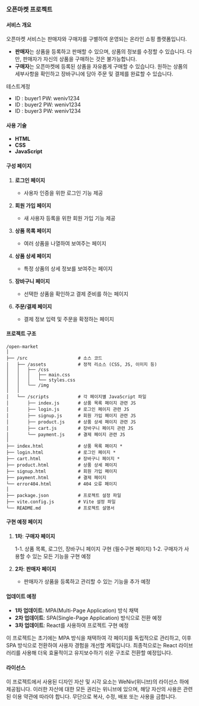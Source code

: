 ### 오픈마켓 프로젝트

#### 서비스 개요

오픈마켓 서비스는 판매자와 구매자를 구별하여 운영되는 온라인 쇼핑 플랫폼입니다.

- **판매자**는 상품을 등록하고 판매할 수 있으며, 상품의 정보를 수정할 수 있습니다. 다만, 판매자가 자신의 상품을 구매하는 것은 불가능합니다.
- **구매자**는 오픈마켓에 등록된 상품을 자유롭게 구매할 수 있습니다. 원하는 상품의 세부사항을 확인하고 장바구니에 담아 주문 및 결제를 완료할 수 있습니다.

테스트계정

- ID : buyer1 PW: weniv1234
- ID : buyer2 PW: weniv1234
- ID : buyer3 PW: weniv1234

#### 사용 기술

- **HTML**
- **CSS**
- **JavaScript**

#### 구성 페이지

1. **로그인 페이지**

   - 사용자 인증을 위한 로그인 기능 제공

2. **회원 가입 페이지**

   - 새 사용자 등록을 위한 회원 가입 기능 제공

3. **상품 목록 페이지**

   - 여러 상품을 나열하여 보여주는 페이지

4. **상품 상세 페이지**

   - 특정 상품의 상세 정보를 보여주는 페이지

5. **장바구니 페이지**

   - 선택한 상품을 확인하고 결제 준비를 하는 페이지

6. **주문/결제 페이지**
   - 결제 정보 입력 및 주문을 확정하는 페이지

#### 프로젝트 구조

```
/open-market
│
├── /src                   # 소스 코드
│   ├── /assets            # 정적 리소스 (CSS, JS, 이미지 등)
│   │   ├── /css
│   │   │   ├── main.css
│   │   │   └── styles.css
│   │   └── /img
│   │
│   └── /scripts           # 각 페이지별 JavaScript 파일
│       ├── index.js       # 상품 목록 페이지 관련 JS
│       ├── login.js       # 로그인 페이지 관련 JS
│       ├── signup.js      # 회원 가입 페이지 관련 JS
│       ├── product.js     # 상품 상세 페이지 관련 JS
│       ├── cart.js        # 장바구니 페이지 관련 JS
│       └── payment.js     # 결제 페이지 관련 JS
│
├── index.html             # 상품 목록 페이지 *
├── login.html             # 로그인 페이지 *
├── cart.html              # 장바구니 페이지 *
├── product.html           # 상품 상세 페이지
├── signup.html            # 회원 가입 페이지
├── payment.html           # 결제 페이지
└── error404.html          # 404 오류 페이지
│
├── package.json           # 프로젝트 설정 파일
├── vite.config.js         # Vite 설정 파일
└── README.md              # 프로젝트 설명서
```

#### 구현 예정 페이지

1. **1차**: **구매자 페이지**

   1-1. 상품 목록, 로그인, 장바구니 페이지 구현 (필수구현 페이지)
   1-2. 구매자가 사용할 수 있는 모든 기능을 구현 예정

2. **2차**: **판매자 페이지**
   - 판매자가 상품을 등록하고 관리할 수 있는 기능을 추가 예정

#### 업데이트 예정

- **1차 업데이트**: MPA(Multi-Page Application) 방식 채택
- **2차 업데이트**: SPA(Single-Page Application) 방식으로 전환 예정
- **3차 업데이트**: React를 사용하여 프로젝트 구현 예정

이 프로젝트는 초기에는 MPA 방식을 채택하여 각 페이지를 독립적으로 관리하고, 이후 SPA 방식으로 전환하여 사용자 경험을 개선할 계획입니다. 최종적으로는 React 라이브러리를 사용해 더욱 효율적이고 유지보수하기 쉬운 구조로 전환할 예정입니다.

#### 라이선스

이 프로젝트에서 사용된 디자인 자산 및 시각 요소는 WeNiv(위니브)의 라이선스 하에 제공됩니다. 이러한 자산에 대한 모든 권리는 위니브에 있으며, 해당 자산의 사용은 관련된 이용 약관에 따라야 합니다. 무단으로 복사, 수정, 배포 또는 사용을 금합니다.

